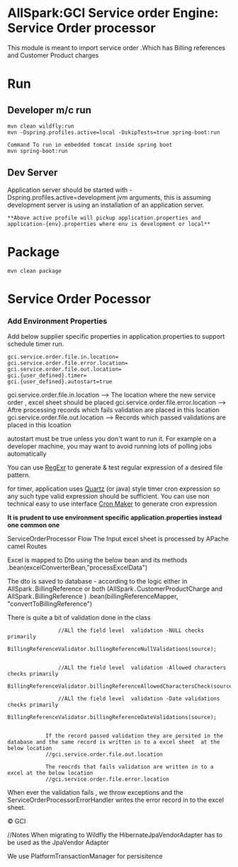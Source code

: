 AllSpark:GCI Service order Engine:
Service Order processor
=================================================

This module is meant to import service order .Which has Billing references and Customer Product charges



# Run

## Developer m/c run

	mvn clean wildfly:run
	mvn -Dspring.profiles.active=local -DskipTests=true spring-boot:run
	
	Command To run in embedded tomcat inside spring boot
	mvn spring-boot:run
	
## Dev Server

Application server should be started with -Dspring.profiles.active=development jvm arguments, this is assuming development server is using an installation of an application server. 
	
	**Above active profile will pickup application.properties and application-{env}.properties where env is development or local**  

# Package

	mvn clean package


# Service Order Pocessor 





### Add Environment Properties

Add below supplier specific properties in application.properties to support schedule timer run.

	gci.service.order.file.in.location=
	gci.service.order.file.error.location=
	gci.service.order.file.out.location=
	gci.{user_defined}.timer=
	gci.{user_defined}.autostart=true 

gci.service.order.file.in.location -->	The location where the new service order , excel sheet should be placed 
gci.service.order.file.error.location --> Aftre processing records which fails validation are placed in this location
gci.service.order.file.out.location   --> Records which passed validations are placed in this lcoation
 
autostart must be true unless you don't want to run it. For example on a developer machine, you may want to avoid running lots of polling jobs automatically

You can use [RegExr](http://regexr.com/ "Regular Expression Generator")  to generate & test regular expression of a desired file pattern.

for timer, application uses [Quartz](http://www.quartz-scheduler.org/documentation/quartz-2.x/tutorials/crontrigger "Cron Trigger") (or java) style timer cron expression so any such type valid expression should be sufficient. You can use non technical easy to use interface [Cron Maker](http://www.cronmaker.com/ "Cron Maker") to generate cron expression

**It is prudent to use environment specific application.properties instead one common one** 



ServiceOrderProcessor Flow
The Input excel sheet is processed by APache camel Routes

Excel is mapped to Dto using the below bean and its methods
    .bean(excelConverterBean,"processExcelData")

The dto is  saved to database - according to the logic either in AllSpark`.`BillingReference or both (AllSpark`.`CustomerProductCharge and AllSpark`.`BillingReference  )
     .bean(billingReferenceMapper, "convertToBillingReference")
	 
	 
There is quite a bit of validation  done in the class


					//ALl the field level  validation -NULL checks primarily 
					BillingReferenceValidator.billingReferenceNullValidations(source);
					
					
					//ALl the field level  validation -Allowed characters checks primarily 
					BillingReferenceValidator.billingReferenceAllowedCharactersCheck(source);
					
					//ALl the field level  validation -Date validations checks primarily 
					BillingReferenceValidator.billingReferenceDateValidations(source);
					
				
				If the record passed validation they are persited in the database and the same record is written in to a excel sheet  at the below location 
				//gci.service.order.file.out.location
				
				The reocrds that fails validation are written in to a excel at the below location
				//gci.service.order.file.error.location
				
				
When ever the validation fails , we throw exceptions and the ServiceOrderProcessorErrorHandler writes the error record in to the excel sheet.
				
				
&copy; GCI


//Notes
When migrating to Wildfly the  HibernateJpaVendorAdapter has to be used  as the JpaVendor Adapter

We use PlatformTransactionManager for persisitence